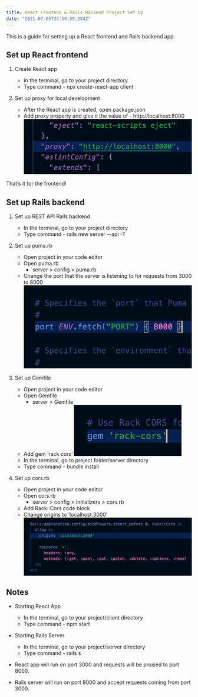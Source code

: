 ```yaml
---
title: React Frontend & Rails Backend Project Set Up
date: "2021-07-05T23:59:59.284Z"
---
```

This is a guide for setting up a React frontend and Rails backend app.

## Set up React frontend
1. Create React app
	- In the terminal, go to your project directory
	- Type command - npx create-react-app client

1. Set up proxy for local development
	- After the React app is created, open package.json
	- Add proxy property and give it the value of - http://localhost:8000
![client package.json](./client-package-json.png)

That’s it for the frontend!

## Set up Rails backend
1. Set up REST API Rails backend
	- In the terminal, go to your project directory
	- Type command - rails new server --api -T

1. Set up puma.rb
	- Open project in your code editor
	- Open puma.rb
		- server > config > puma.rb
	- Change the port that the server is listening to for requests from 3000 to 8000
![server puma.rb](./server-pumarb.png)

3. Set up Gemfile
	- Open project in your code editor
	- Open Gemfile
		- server > Gemfile
	- Add gem ‘rack cors’
	![server gemfile](./server-gemfile.png)
	- In the terminal, go to project folder/server directory
	- Type command - bundle install

1. Set up cors.rb
	- Open project in your code editor
	- Open cors.rb
		- server > config > initializers > cors.rb
	- Add Rack::Cors code block
	- Change origins to ‘localhost:3000’
![server cors.rb](./server-corsrb.png)

## Notes
- Starting React App
  - In the terminal, go to your project/client directory
  - Type command - npm start

- Starting Rails Server
  - In the terminal, go to your project/server directory
  - Type command - rails s

- React app will run on port 3000 and requests will be proxied to port 8000. 
- Rails server will run on port 8000 and accept requests coming from port 3000.